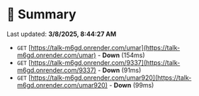 # 📖 Summary
Last updated: **3/8/2025, 8:44:27 AM**

- `GET` [https://talk-m6gd.onrender.com/umar](https://talk-m6gd.onrender.com/umar) - **Down** (154ms)
- `GET` [https://talk-m6gd.onrender.com/9337](https://talk-m6gd.onrender.com/9337) - **Down** (91ms)
- `GET` [https://talk-m6gd.onrender.com/umar920](https://talk-m6gd.onrender.com/umar920) - **Down** (99ms)
